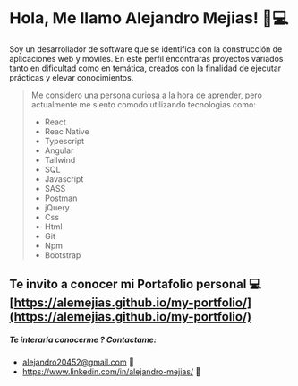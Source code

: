   Hola, Me llamo Alejandro Mejias! 👋💻
 ========
 
Soy un desarrollador de software que se identifica con la construcción de aplicaciones web y móviles. En este perfil encontraras proyectos variados tanto en dificultad como en temática, creados con la finalidad de ejecutar prácticas y elevar conocimientos.

> Me considero una persona curiosa a la hora de aprender, pero actualmente me siento comodo utilizando tecnologias como:
> - React
> - Reac Native
> - Typescript
> - Angular
> - Tailwind
> - SQL
> - Javascript
> - SASS
> - Postman
> - jQuery
> - Css
> - Html
> - Git
> - Npm
> - Bootstrap



 Te invito a conocer mi Portafolio personal 💻 [https://alemejias.github.io/my-portfolio/](https://alemejias.github.io/my-portfolio/)
 --
 
##### Te interaria conocerme ? Contactame:
- alejandro20452@gmail.com 📧
- https://www.linkedin.com/in/alejandro-mejias/ 🏢


